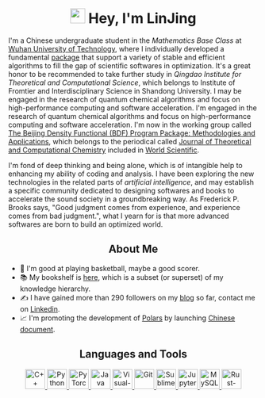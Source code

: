 <h1 align="center"> <img src="https://emojis.slackmojis.com/emojis/images/1531849430/4246/blob-sunglasses.gif?1531849430" width="30"/> Hey, I'm LinJing </h1>

I'm a Chinese undergraduate student in the *Mathematics Base Class* at [Wuhan University of Technology], where I individually developed a fundamental [package] that support a variety of stable and efficient algorithms to fill the gap of scientific softwares in optimization. It's a great honor to be recommended to take further study in *Qingdao Institute for Theoretical and Computational Science*, which belongs to Institute of Fromtier and Interdisciplinary Science in Shandong University. I may be engaged in the research of quantum chemical algorithms and focus on high-performance computing and software acceleration. I'm engaged in the research of quantum chemical algorithms and focus on high-performance computing and software acceleration. I'm now in the working group called [The Beijing Density Functional (BDF) Program Package: Methodologies and Applications], which belongs to the periodical called [Journal of Theoretical and Computational Chemistry] included in [World Scientific].

I'm fond of deep thinking and being alone, which is of intangible help to enhancing my ability of coding and analysis. I have been exploring the new technologies in the related parts of *artificial intelligence*, and may establish a specific community dedicated to designing softwares and books to accelerate the sound society in a groundbreaking way. As Frederick P. Brooks says, "Good judgment comes from experience, and experience comes from bad judgment.", what I yearn for is that more advanced softwares are born to build an optimized world.

<h2 align='center'><b>About Me</b></h2>

- 🏀 I'm good at playing basketball, maybe a good scorer.
- 📚 My bookshelf is [here], which is a subset (or superset) of my knowledge hierarchy.
- ✍ I have gained more than 290 followers on my [blog] so far, contact me on [Linkedin].
- 📈 I'm promoting the development of [Polars] by launching [Chinese document].

[Wuhan University of Technology]: https://whut.edu.cn/
[package]: https://github.com/linjing-lab/optimtool
[Polars]: https://github.com/pola-rs/polars
[Chinese document]: https://pola-rs.github.io/polars-book-cn/user-guide/index.html
[blog]: https://blog.csdn.net/linjing_zyq
[here]: https://github.com/linjing-lab/bookshelf
[Linkedin]: https://www.linkedin.cn/incareer/in/%E6%99%AF-%E6%9E%97-15b281210
[The Beijing Density Functional (BDF) Program Package: Methodologies and Applications]: https://www.worldscientific.com/doi/abs/10.1142/S0219633603000471
[World Scientific]: https://www.worldscientific.com/page/about/corporate-profile
[Journal of Theoretical and Computational Chemistry]: https://www.worldscientific.com/worldscinet/jtcc


<h2 align='center'><b>Languages and Tools</b></h2>
<p align='center'>
    <a href='https://en.cppreference.com/w/cpp'>
        <img src='https://cdn.jsdelivr.net/npm/simple-icons@6.20.0/icons/cplusplus.svg' alt='C++' height='40'/>
    </a>
    <a href='https://www.python.org/'>
        <img src="https://www.vectorlogo.zone/logos/python/python-icon.svg" alt="Python" height="40"/>
    </a>
    <a href="https://github.com/pytorch"> 
        <img src="https://www.vectorlogo.zone/logos/pytorch/pytorch-icon.svg" alt="PyTorch" height="40"/> 
    </a>
    <a href='https://www.java.com/en/'>
        <img src="https://www.vectorlogo.zone/logos/java/java-icon.svg" alt="Java" height="40"/>
    </a>
    <a href='https://code.visualstudio.com/'>
        <img src="https://www.vectorlogo.zone/logos/visualstudio_code/visualstudio_code-icon.svg" alt="Visual-Studio-Code" height="40"/> 
    </a>
    <a href='https://git-scm.com/'>
        <img src="https://www.vectorlogo.zone/logos/git-scm/git-scm-icon.svg" alt="Git" height="40"/>
    </a>
    <a href='http://www.sublimetext.com/'>
        <img src='https://cdn.jsdelivr.net/npm/simple-icons@6.20.0/icons/sublimetext.svg' alt='Sublime-Text' height='40'>
    </a>
    <a href='https://jupyter.org/'>
        <img src="https://www.vectorlogo.zone/logos/jupyter/jupyter-icon.svg" alt="Jupyter" height="40"/> 
    </a>
    <a href='https://www.mysql.com/'>
        <img src="https://www.vectorlogo.zone/logos/mysql/mysql-icon.svg" alt="MySQL" height="40"/> 
    </a>
    <a href='https://www.rust-lang.org/'>
        <img src="https://www.vectorlogo.zone/logos/rust-lang/rust-lang-icon.svg" alt="Rust-lang" height="40"/>
    </a>
</p>